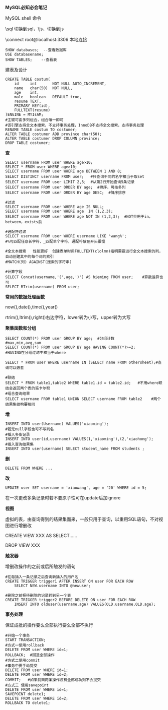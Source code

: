**MySQL必知必会笔记**



MySQL shell 命令

\sql    切换到sql，\js，切换到js

\connect root@localhost:3306    本地连接

```mysql
SHOW databases;  --查看数据库
USE databasename;
SHOW TABLES;	--查看表
```

建表及设计

```mysql
CREATE TABLE costum(
	id     int       NOT NULL AUTO_INCREMENT,
	name   char(50)  NOT NULL,
	age    int,
	male   boolean   DEFAULT true,
	resume TEXT,
	PRIMARY KEY(id),             
	FULLTEXT(resume)
)ENGINE = MYIsAM;           
#主键可由多列组合，组合唯一即可     
#该引擎支持全文本搜索，不支持事务处理，InnoDB不支持全文搜索，支持事务处理
RENAME TABLE costum TO costumer;
ALTER TABLE costumer ADD province char(50);
ALTER TABLE costumer DROP COLUMN province;
DROP TABLE costumer;
```

**查**

```mysql
SELECT username FROM user WHERE age>10;
SELECT * FROM user WHERE age>10;
SELECT username FROM user WHERE age BETWEEN 1 AND 8;
SELECT DISTINCT username FROM user;   #只查询不同的名字相当于取set
SELECT username FROM user LIMIT 2,5;  #从第2行开始查询5条记录
SELECT username FROM user ORDER BY age;  #排序，可按多列
SELECT username FROM user ORDER BY age DESC;  #降序排序

#过滤
SELECT username FROM user WHERE age IS NULL;
SELECT username FROM user WHERE age  IN (1,2,3);
SELECT username FROM user WHERE age NOT IN (1,2,3);  #NOT只用于in，between，exists前

#通配符过滤
SELECT username FROM user WHERE username LIKE 'wang%';
#%可匹配任意长字符，_匹配单个字符，通配符放在开头很慢

#全文本搜索   性能更好  创建表单时用FULLTEXT(clolmn)指明需要进行全文本搜索的列，自动创建其中的每个词的索引
#MATCH(列) AGAINST(搜索的字符串)

#计算字段
SELECT Concat(username,'(',age,')') AS bieming FROM user;    #算数运算也可
SELECT RTrim(username) FROM user;
```

**常用的数据处理函数**

now(),date(),time(),year()

rtrim(),ltrim(),right()右边字符，lower转为小写，upper转为大写

**聚集函数和分组**

```mysql
SELECT COUNT(*) FROM user GROUP BY age;  #分组计数
#max,min,avg,sum
SELECT COUNT(*) FROM user GROUP BY age HAVING COUNT(*)>=2;
#HAVING在分组过滤中相当于where
```

```mysql
SELECT * FROM user WHERE username IN (SELECT name FROM othersheet);#查询可以嵌套

#联结
SELECT * FROM table1,table2 WHERE table1.id = table2.id;   #不用where联结会返回两个表的笛卡尔积  
#组合查询结果
SELECT username FROM table1 UNION SELECT username FROM table2    #两个结果集结构要相同

```

**增**

```mysql
INSERT INTO user(Username) VALUES('xiaoming');
#若无null字段也可不写列名
#插入多条记录
INSERT INTO user(id,username) VALUES(1,'xiaoming'),(2,'xiaohong');
#插入查询结果集
INSERT INTO user(username) SELECT student_name FROM students ;

```

**删**

```mysql
DELETE FROM WHERE ...
```

**改**

```mysql
UPDATE user SET username = 'xiaowang', age = '20' WHERE id = 5;
```

在一次更改多条记录时若不要原子性可在update后加ignore

**视图**

虚拟的表，由查询得到的结果集而来，一般只用于查询，以重用SQL语句，不对视图进行增删改

CREATE VIEW XXX AS SELECT......

DROP VIEW XXX

**触发器**

增删改操作的之前或后所触发的语句

```mysql
#在每插入一条记录之后查询新插入的用户名
CREATE TRIGGER trigger1 AFTER INSERT ON user FOR EACH ROW 
	SELECT NEW.username INTO @newuser;

#删除之前把待删除的记录转到另一个表
CREATE TRIGGER trigger2 BEFORE DELETE ON user FOR EACH ROW 
	INSERT INTO olduser(username,age) VALUES(OLD.username,OLD.age);
```

**事务处理**

保证成批的操作要么全部执行要么全部不执行

```mysql
#开始一个事务
START TRANSACTION;
#方式一使用rollback
DELETE FROM user WHERE id=1;
ROLLBACK;  #回退全部操作
#方式二使用commit
#事务中要手动提交
DELETE FROM user WHERE id=1;
DELETE FROM user WHERE id=2;
COMMIT;   #如果前面两条操作没有全部成功则不会提交
#方式三 使用savepoint
DELETE FROM user WHERE id=1;
SAVEPOINT delete1;
DELETE FROM user WHERE id=2;
ROLLBACK TO delete1;
```

